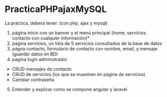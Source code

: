 # PracticaPHPajaxMySQL

La práctica, deberá tener:
(con php, ajax y mysql)
1. página inicio con un banner y el menú principal (home, servicios. contacto con cualquier información)*
2. pagina servicios, un lista de 5 servicios consultados de la base de datos
3. págna contacto, formulario de contacto con nombre, email, y mensaje (guardar datos en BD)
4. pagina login administrador
  - CRUD mensajes de contacto
  - CRUD de servicios (los que se muestren en página de servicios)
  - Cambiar contraseña

5. Entender y explicar como se compone angular y laravel

